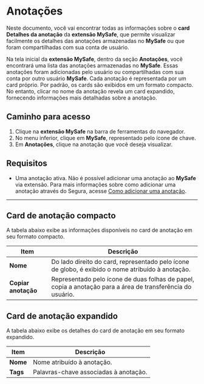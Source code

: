 # Anotações


Neste documento, você vai encontrar todas as informações sobre o **card Detalhes da anotação** da **extensão MySafe**, que permite visualizar facilmente os detalhes das anotações armazenadas no **MySafe** ou que foram compartilhadas com sua conta de usuário.

Na tela inicial da **extensão MySafe**, dentro da seção **Anotações**, você encontrará uma lista das anotações armazenadas no **MySafe**. Essas anotações foram adicionadas pelo usuário ou compartilhadas com sua conta por outro usuário **MySafe**. Cada anotação é representada por um card próprio. Por padrão, os cards são exibidos em um formato compacto. No entanto, clicar no nome da anotação revela um card expandido, fornecendo informações mais detalhadas sobre a anotação.

## Caminho para acesso

1. Clique na **extensão MySafe** na barra de ferramentas do navegador.
2. No menu inferior, clique em **MySafe**, representado pelo ícone de chave.
3. Em **Anotações**, clique na anotação que você deseja visualizar.

## Requisitos

- Uma anotação ativa. Não é possível adicionar uma anotação ao **MySafe** via extensão. Para mais informações sobre como adicionar uma anotação através do Segura, acesse [Como adicionar uma anotação](/v4/docs/pt/mysafe-notes-add).

---

## Card de anotação compacto

A tabela abaixo exibe as informações disponíveis no card de anotação em seu formato compacto.

| Item              | Descrição                                                                 |
|-------------------|-----------------------------------------------------------------------------|
| **Nome**          | Do lado direito do card, representado pelo ícone de globo, é exibido o nome atribuído à anotação. |
| **Copiar anotação** | Representado pelo ícone de duas folhas de papel, copia a anotação para a área de transferência do usuário. |

## Card de anotação expandido

A tabela abaixo exibe os detalhes do card de anotação em seu formato expandido.

| Item              | Descrição                             |
|-------------------|---------------------------------------|
| **Nome**          | Nome atribuído à anotação.            |
| **Tags**          | Palavras-chave associadas à anotação.  |

